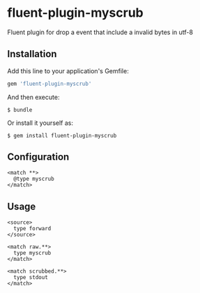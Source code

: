 # fluent-plugin-myscrub

Fluent plugin for drop a event that include a invalid bytes in utf-8


## Installation

Add this line to your application's Gemfile:

```ruby
gem 'fluent-plugin-myscrub'
```

And then execute:

    $ bundle

Or install it yourself as:

    $ gem install fluent-plugin-myscrub

## Configuration

```
<match **>
  @type myscrub
</match>
```

## Usage

```
<source>
  type forward
</source>

<match raw.**>
  type myscrub
</match>

<match scrubbed.**>
  type stdout
</match>
```


